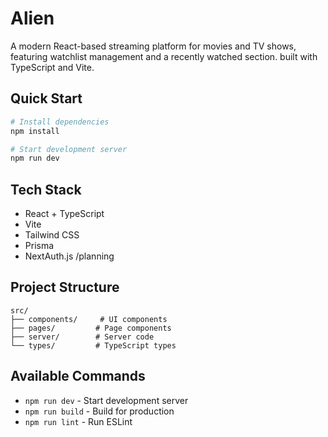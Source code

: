 # Alien

A modern React-based streaming platform for movies and TV shows, featuring watchlist management and a recently watched section. built with TypeScript and Vite.

## Quick Start

```bash
# Install dependencies
npm install

# Start development server
npm run dev
```

## Tech Stack

- React + TypeScript
- Vite
- Tailwind CSS
- Prisma
- NextAuth.js /planning

## Project Structure

```
src/
├── components/     # UI components
├── pages/         # Page components
├── server/        # Server code
└── types/         # TypeScript types
```

## Available Commands

- `npm run dev` - Start development server
- `npm run build` - Build for production
- `npm run lint` - Run ESLint
